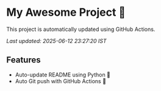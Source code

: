 # My Awesome Project 🚀

This project is automatically updated using GitHub Actions.

_Last updated: 2025-06-12 23:27:20 IST_

## Features
- Auto-update README using Python 🐍
- Auto Git push with GitHub Actions 🤖
